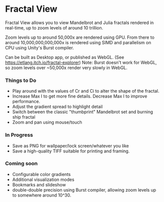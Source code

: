 # Fractal View
Fractal View allows you to view Mandelbrot and Julia fractals rendered in real-time, up to zoom levels of around 10 trillion.

Zoom levels up to around 50,000x are rendered using GPU.
From there to around 10,000,000,000,000x is rendered using SIMD and parallelism on CPU using Unity's Burst compiler.

Can be built as Desktop app, or published as WebGL. (See https://etlang.itch.io/fractal-explorer)
Note: Burst doesn't work for WebGL, so zoom levels over ~50,000x render very slowly in WebGL.

### Things to Do
- Play around with the values of Cr and Ci to alter the shape of the fractal.
- Increase Max I to get more fine details. Decrease Max I to improve performance.
- Adjust the gradient spread to highlight detail
- Switch between the classic "thumbprint" Mandelbrot set and burning ship fractal
- Zoom and pan using mouse/touch

### In Progress
- Save as PNG for wallpaper/lock screen/whatever you like
- Save a high-quality TIFF suitable for printing and framing.

### Coming soon
- Configurable color gradients
- Additional visualization modes
- Bookmarks and slideshow
- double-double precision using Burst compiler, allowing zoom levels up to somewhere around 10^30.
